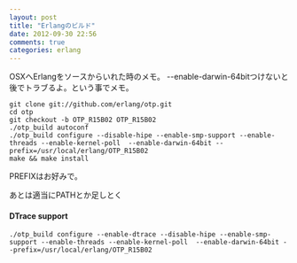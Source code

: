 ```yaml
---
layout: post
title: "Erlangのビルド"
date: 2012-09-30 22:56
comments: true
categories: erlang
---
```


OSXへErlangをソースからいれた時のメモ。
--enable-darwin-64bitつけないと後でトラブるよ。という事でメモ。

    git clone git://github.com/erlang/otp.git
    cd otp
    git checkout -b OTP_R15B02 OTP_R15B02
    ./otp_build autoconf
    ./otp_build configure --disable-hipe --enable-smp-support --enable-threads --enable-kernel-poll  --enable-darwin-64bit --prefix=/usr/local/erlang/OTP_R15B02
    make && make install

PREFIXはお好みで。

あとは適当にPATHとか足しとく

#### DTrace support

```
./otp_build configure --enable-dtrace --disable-hipe --enable-smp-support --enable-threads --enable-kernel-poll  --enable-darwin-64bit --prefix=/usr/local/erlang/OTP_R15B02
```
